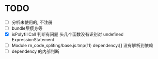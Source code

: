 # TODO

- [ ] 分析未使用的, 不注册
- [ ] bundle层瘦身等 
- [x] isPolyfillCall 判断有问题 头几个函数没有识别对 undefined ExpressionStatement
- [ ] Module rn_code_spliting/base.js.tmp(11) dependency:[] 没有解析到依赖
- [ ] dependency 的内部判断
